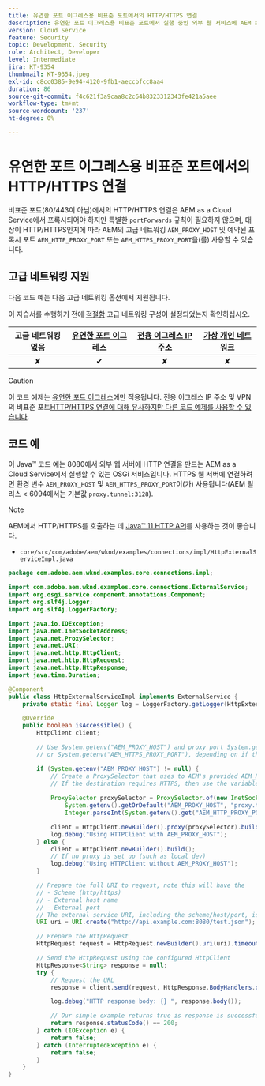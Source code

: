 ```yaml
---
title: 유연한 포트 이그레스용 비표준 포트에서의 HTTP/HTTPS 연결
description: 유연한 포트 이그레스용 비표준 포트에서 실행 중인 외부 웹 서비스에 AEM as a Cloud Service에서 HTTP/HTTPS를 요청하는 방법을 알아봅니다.
version: Cloud Service
feature: Security
topic: Development, Security
role: Architect, Developer
level: Intermediate
jira: KT-9354
thumbnail: KT-9354.jpeg
exl-id: c8cc0385-9e94-4120-9fb1-aeccbfcc8aa4
duration: 86
source-git-commit: f4c621f3a9caa8c2c64b8323312343fe421a5aee
workflow-type: tm+mt
source-wordcount: '237'
ht-degree: 0%

---
```


# 유연한 포트 이그레스용 비표준 포트에서의 HTTP/HTTPS 연결

비표준 포트(80/443이 아님)에서의 HTTP/HTTPS 연결은 AEM as a Cloud Service에서 프록시되어야 하지만 특별한 `portForwards` 규칙이 필요하지 않으며, 대상이 HTTP/HTTPS인지에 따라 AEM의 고급 네트워킹 `AEM_PROXY_HOST` 및 예약된 프록시 포트 `AEM_HTTP_PROXY_PORT` 또는 `AEM_HTTPS_PROXY_PORT`을(를) 사용할 수 있습니다.

## 고급 네트워킹 지원

다음 코드 예는 다음 고급 네트워킹 옵션에서 지원됩니다.

이 자습서를 수행하기 전에 [적절함](../advanced-networking.md#advanced-networking) 고급 네트워킹 구성이 설정되었는지 확인하십시오.

| 고급 네트워킹 없음 | [유연한 포트 이그레스](../flexible-port-egress.md) | [전용 이그레스 IP 주소](../dedicated-egress-ip-address.md) | [가상 개인 네트워크](../vpn.md) |
|:-----:|:-----:|:------:|:---------:|
| ✘ | ✔ | ✘ | ✘ |

>[!CAUTION]
>
> 이 코드 예제는 [유연한 포트 이그레스](../flexible-port-egress.md)에만 적용됩니다. 전용 이그레스 IP 주소 및 VPN의 비표준 포트[HTTP/HTTPS 연결에 대해 유사하지만 다른 코드 예제를 사용할 수 있습니다](./http-dedicated-egress-ip-vpn.md).

## 코드 예

이 Java™ 코드 예는 8080에서 외부 웹 서버에 HTTP 연결을 만드는 AEM as a Cloud Service에서 실행할 수 있는 OSGi 서비스입니다. HTTPS 웹 서버에 연결하려면 환경 변수 `AEM_PROXY_HOST` 및 `AEM_HTTPS_PROXY_PORT`이(가) 사용됩니다(AEM 릴리스 &lt; 6094에서는 기본값 `proxy.tunnel:3128`).

>[!NOTE]
> AEM에서 HTTP/HTTPS를 호출하는 데 [Java™ 11 HTTP API](https://docs.oracle.com/en/java/javase/11/docs/api/java.net.http/java/net/http/package-summary.html)를 사용하는 것이 좋습니다.

+ `core/src/com/adobe/aem/wknd/examples/connections/impl/HttpExternalServiceImpl.java`

```java
package com.adobe.aem.wknd.examples.core.connections.impl;

import com.adobe.aem.wknd.examples.core.connections.ExternalService;
import org.osgi.service.component.annotations.Component;
import org.slf4j.Logger;
import org.slf4j.LoggerFactory;

import java.io.IOException;
import java.net.InetSocketAddress;
import java.net.ProxySelector;
import java.net.URI;
import java.net.http.HttpClient;
import java.net.http.HttpRequest;
import java.net.http.HttpResponse;
import java.time.Duration;

@Component
public class HttpExternalServiceImpl implements ExternalService {
    private static final Logger log = LoggerFactory.getLogger(HttpExternalServiceImpl.class);

    @Override
    public boolean isAccessible() {
        HttpClient client;

        // Use System.getenv("AEM_PROXY_HOST") and proxy port System.getenv("AEM_HTTP_PROXY_PORT") 
        // or System.getenv("AEM_HTTPS_PROXY_PORT"), depending on if the destination requires HTTP/HTTPS

        if (System.getenv("AEM_PROXY_HOST") != null) {
            // Create a ProxySelector that uses to AEM's provided AEM_PROXY_HOST, with a fallback of proxy.tunnel, and proxy port using the AEM_HTTP_PROXY_PORT variable. 
            // If the destination requires HTTPS, then use the variable AEM_HTTPS_PROXY_PORT instead of AEM_HTTP_PROXY_PORT.
 
            ProxySelector proxySelector = ProxySelector.of(new InetSocketAddress(
                System.getenv().getOrDefault("AEM_PROXY_HOST", "proxy.tunnel"), 
                Integer.parseInt(System.getenv().get("AEM_HTTP_PROXY_PORT"))));

            client = HttpClient.newBuilder().proxy(proxySelector).build();
            log.debug("Using HTTPClient with AEM_PROXY_HOST");
        } else {
            client = HttpClient.newBuilder().build();
            // If no proxy is set up (such as local dev)
            log.debug("Using HTTPClient without AEM_PROXY_HOST");
        }

        // Prepare the full URI to request, note this will have the
        // - Scheme (http/https)
        // - External host name
        // - External port
        // The external service URI, including the scheme/host/port, is defined in code, and NOT in Cloud Manager portForwards rules.
        URI uri = URI.create("http://api.example.com:8080/test.json");

        // Prepare the HttpRequest
        HttpRequest request = HttpRequest.newBuilder().uri(uri).timeout(Duration.ofSeconds(2)).build();

        // Send the HttpRequest using the configured HttpClient
        HttpResponse<String> response = null;
        try {
            // Request the URL
            response = client.send(request, HttpResponse.BodyHandlers.ofString());

            log.debug("HTTP response body: {} ", response.body());

            // Our simple example returns true is response is successful! (200 status code)
            return response.statusCode() == 200;
        } catch (IOException e) {
            return false;
        } catch (InterruptedException e) {
            return false;
        }
    }
}
```
